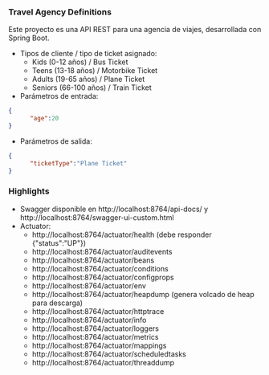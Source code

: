 

### Travel Agency Definitions

Este proyecto es una API REST para una agencia de viajes, desarrollada con Spring Boot. 
* Tipos de cliente / tipo de ticket asignado:
  - Kids (0-12 años) / Bus Ticket
  - Teens (13-18 años) / Motorbike Ticket
  - Adults (19-65 años) / Plane Ticket
  - Seniors (66-100 años) / Train Ticket
* Parámetros de entrada:
```json
{
      "age":20
} 
```
* Parámetros de salida:
```json
{
      "ticketType":"Plane Ticket"
}
```



### Highlights

* Swagger disponible en http://localhost:8764/api-docs/ y http://localhost:8764/swagger-ui-custom.html
* Actuator:
    - http://localhost:8764/actuator/health (debe responder {"status":"UP"})
    - http://localhost:8764/actuator/auditevents
    - http://localhost:8764/actuator/beans
    - http://localhost:8764/actuator/conditions
    - http://localhost:8764/actuator/configprops
    - http://localhost:8764/actuator/env
    - http://localhost:8764/actuator/heapdump (genera volcado de heap para descarga)
    - http://localhost:8764/actuator/httptrace
    - http://localhost:8764/actuator/info
    - http://localhost:8764/actuator/loggers
    - http://localhost:8764/actuator/metrics
    - http://localhost:8764/actuator/mappings
    - http://localhost:8764/actuator/scheduledtasks
    - http://localhost:8764/actuator/threaddump